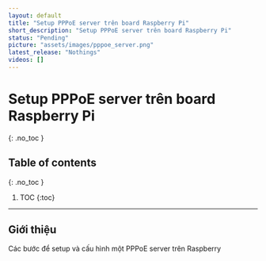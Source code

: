 ```yaml
---
layout: default
title: "Setup PPPoE server trên board Raspberry Pi"
short_description: "Setup PPPoE server trên board Raspberry Pi"
status: "Pending"
picture: "assets/images/pppoe_server.png"
latest_release: "Nothings"
videos: []
---
```


# Setup PPPoE server trên board Raspberry Pi

{: .no_toc }

## Table of contents
{: .no_toc }

1. TOC
{:toc}

-----------------------------------
## Giới thiệu

Các bước để setup và cấu hình một PPPoE server trên Raspberry

